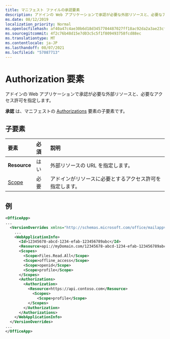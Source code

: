 ```yaml
---
title: マニフェスト ファイルの承認要素
description: アドインの Web アプリケーションで承認が必要な外部リソースと、必要なアクセス許可を指定します。
ms.date: 08/12/2019
localization_priority: Normal
ms.openlocfilehash: af40a47c4ae30b6d18d3457704487027ff18ac92da2a3ae23cf1afe5c1e9b46a
ms.sourcegitcommit: 4f2c76b48d15e7d03c5c5f1f809493758fcd88ec
ms.translationtype: MT
ms.contentlocale: ja-JP
ms.lasthandoff: 08/07/2021
ms.locfileid: "57087713"
---
```

# <a name="authorization-element"></a>Authorization 要素

アドインの Web アプリケーションで承認が必要な外部リソースと、必要なアクセス許可を指定します。

**承認** は、マニフェストの [Authorizations](authorizations.md) 要素の子要素です。

## <a name="child-elements"></a>子要素

|  要素 |  必須  |  説明  |
|:-----|:-----|:-----|
|  **Resource**  |  はい   |  外部リソースの URL を指定します。|
|  [Scope](scopes.md)                |  必要  |  アドインがリソースに必要とするアクセス許可を指定します。  |

## <a name="example"></a>例

```xml
<OfficeApp>
...
  <VersionOverrides xmlns="http://schemas.microsoft.com/office/mailappversionoverrides" xsi:type="VersionOverridesV1_0">
    ...
    <WebApplicationInfo>
      <Id>12345678-abcd-1234-efab-123456789abc</Id>
      <Resource>api://myDomain.com/12345678-abcd-1234-efab-123456789abc</Resource>
      <Scopes>
        <Scope>Files.Read.All</Scope>
        <Scope>offline_access</Scope>
        <Scope>openid</Scope>
        <Scope>profile</Scope>
      </Scopes>
      <Authorizations>
        <Authorization>
          <Resource>https://api.contoso.com</Resource>
            <Scopes>
              <Scope>profile</Scope>
          </Scopes>
        </Authorization>
      </Authorizations>
    </WebApplicationInfo>
  </VersionOverrides>
...
</OfficeApp>
```
